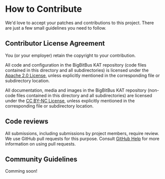 # How to Contribute

We'd love to accept your patches and contributions to this project. There are
just a few small guidelines you need to follow.

## Contributor License Agreement

You (or your employer) retain the copyright to your contribution.

All code and configuration in the BigBitBus KAT repository (code files contained in this directory and all subdirectories) is licensed under the [Apache 2.0 License](http://www.apache.org/licenses/LICENSE-2.0), unless explicitly mentioned in the corresponding file or subdirectory location.

All documentation, media and images in the BigBitBus KAT repository (non-code files contained in this directory and all subdirectories) are licensed under the [CC BY-NC License](https://creativecommons.org/licenses/by-nc/4.0/), unless explicitly mentioned in the corresponding file or subdirectory location.

## Code reviews

All submissions, including submissions by project members, require review. We
use GitHub pull requests for this purpose. Consult
[GitHub Help](https://help.github.com/articles/about-pull-requests/) for more
information on using pull requests.

## Community Guidelines

Comming soon!